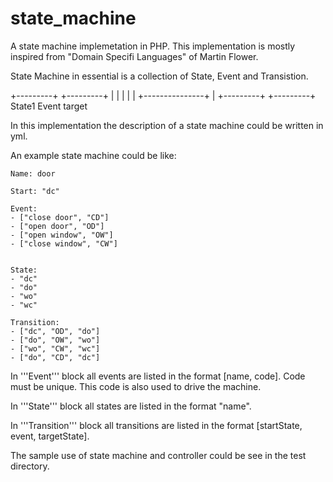 state_machine
=============
A state machine implemetation in PHP.
This implementation is mostly inspired from "Domain Specifi Languages" of Martin Flower.

State Machine in essential is a collection of State, Event and Transistion.


+---------+               +---------+
|         |               |         |
|         +---------------+         |
+---------+               +---------+
    State1     Event        target


In this implementation the description of a state machine could be written in yml.

An example state machine could be like:

```
Name: door

Start: "dc"

Event:
- ["close door", "CD"]
- ["open door", "OD"]
- ["open window", "OW"]
- ["close window", "CW"]


State:
- "dc"
- "do"
- "wo"
- "wc"

Transition:
- ["dc", "OD", "do"]
- ["do", "OW", "wo"]
- ["wo", "CW", "wc"]
- ["do", "CD", "dc"]
```

In '''Event''' block all events are listed in the format [name, code]. Code
must be unique. This code is also used to drive the machine.

In '''State''' block all states are listed in the format "name". 

In '''Transition''' block all transitions are listed in the format [startState, event, targetState].


The sample use of state machine and controller could be see in the test directory.
